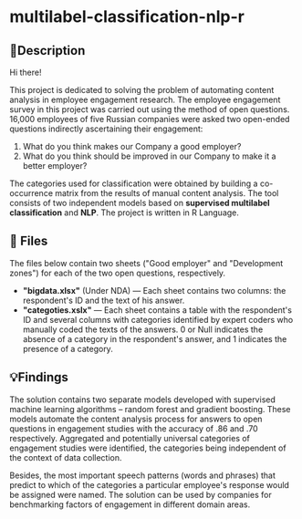 # multilabel-classification-nlp-r

## 📑Description
Hi there! 

This project is dedicated to solving the problem of automating content analysis in employee engagement research. The employee engagement survey in this project was carried out using the method of open questions. 16,000 employees of five Russian companies were asked two open-ended questions indirectly ascertaining their engagement:
1) What do you think makes our Company a good employer?
2) What do you think should be improved in our Company to make it a better employer?

The categories used for classification were obtained by building a co-occurrence matrix from the results of manual content analysis. 
The tool consists of two independent models based on **supervised multilabel classification** and **NLP**. 
The project is written in R Language.


## 📁 Files
The files below contain two sheets ("Good employer" and "Development zones") for each of the two open questions, respectively.

- **"bigdata.xlsx"** (Under NDA) — Each sheet contains two columns: the respondent's ID and the text of his answer.
- **"categoties.xslx"** — Each sheet contains a table with the respondent's ID and several columns with categories identified by expert coders who manually coded the texts of the answers. 0 or Null indicates the absence of a category in the respondent's answer, and 1 indicates the presence of a category.

## 💡Findings
The solution contains two separate models developed with supervised machine learning algorithms – random forest and gradient boosting. These models automate the content analysis process for answers to open questions in engagement studies with the accuracy of .86 and .70 respectively. Aggregated and potentially universal categories of engagement studies were identified, the categories being independent of the context of data collection.  

Besides, the most important speech patterns (words and phrases) that predict to which of the categories a particular employee's response would be assigned were named. The solution can be used by companies for benchmarking factors of engagement in different domain areas.
